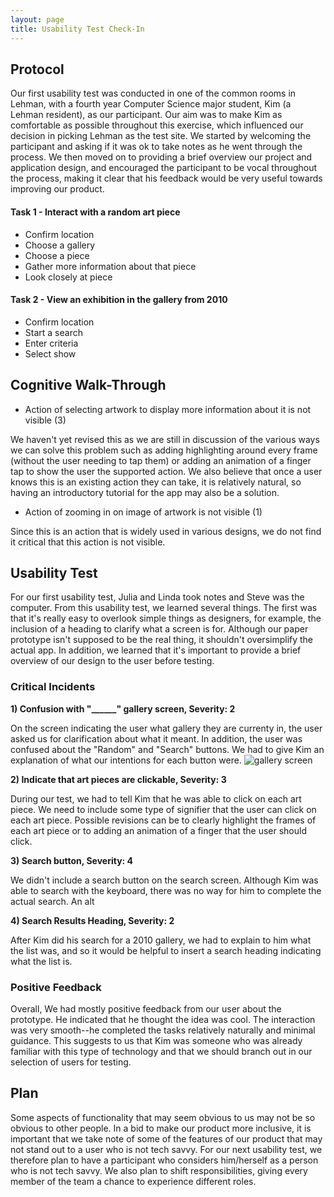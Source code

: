 ```yaml
---
layout: page
title: Usability Test Check-In
---
```


## Protocol
Our first usability test was conducted in one of the common rooms in Lehman, with a fourth year Computer Science major student, Kim (a Lehman resident), as our participant. Our aim was to make Kim as comfortable as possible throughout this exercise, which influenced our decision in picking Lehman as the test site. We started by welcoming the  participant and asking if it was ok to take notes as he went through the process. We then moved on to providing a brief overview our project and application design, and encouraged the participant to be vocal throughout the process, making it clear that his feedback would be very useful towards improving our product.

#### Task 1 - Interact with a random art piece
  - Confirm location
  - Choose a gallery
  - Choose a piece
  - Gather more information about that piece
  - Look closely at piece

#### Task 2 - View an exhibition in the gallery from 2010
  - Confirm location
  - Start a search
  - Enter criteria
  - Select show

## Cognitive Walk-Through
- Action of selecting artwork to display more information about it is not visible (3)

We haven't yet revised this as we are still in discussion of the various ways we can solve this problem such as adding highlighting around every frame (without the user needing to tap them) or adding an animation of a finger tap to show the user the supported action. We also believe that once a user knows this is an existing action they can take, it is relatively natural, so having an introductory tutorial for the app may also be a solution.

- Action of zooming in on image of artwork is not visible (1)

Since this is an action that is widely used in various designs, we do not find it critical that this action is not visible.

## Usability Test

For our first usability test, Julia and Linda took notes and Steve was the computer. From this usability test, we learned several things. The first was that it's really easy to overlook simple things as designers, for example, the inclusion of a heading to clarify what a screen is for. Although our paper prototype isn't supposed to be the real thing, it shouldn't oversimplify the actual app. In addition, we learned that it's important to provide a brief overview of our design to the user before testing. 

### Critical Incidents

**1) Confusion with "______" gallery screen, Severity: 2**

On the screen indicating the user what gallery they are currenty in, the user asked us for clarification about what it meant. In addition, the user was confused about the "Random" and "Search" buttons. We had to give Kim an explanation of what our intentions for each button were.
![gallery screen]()

**2) Indicate that art pieces are clickable, Severity: 3**

During our test, we had to tell Kim that he was able to click on each art piece. We need to include some type of signifier that the user can click on each art piece. Possible revisions can be to clearly highlight the frames of each art piece or to adding an animation of a finger that the user should click.

**3) Search button, Severity: 4**

We didn't include a search button on the search screen. Although Kim was able to search with the keyboard, there was no way for him to complete the actual search. An alt

**4) Search Results Heading, Severity: 2**

After Kim did his search for a 2010 gallery, we had to explain to him what the list was, and so it would be helpful to insert a search heading indicating what the list is. 

### Positive Feedback

Overall, We had mostly positive feedback from our user about the prototype. He indicated that he thought the idea was cool. The interaction was very smooth--he completed the tasks relatively naturally and minimal guidance. This suggests to us that Kim was someone who was already familiar with this type of technology and that we should branch out in our selection of users for testing.

## Plan

Some aspects of functionality that may seem obvious to us may not be so obvious to other people. In a bid to make our product more inclusive, it is important that we take note of some of the features of our product that may not stand out to a user who is not tech savvy. For our next usability test, we therefore plan to have a participant who considers him/herself as a person who is not tech savvy. We also plan to shift responsibilities, giving every member of the team a chance to experience different roles. 
